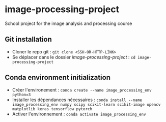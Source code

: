 # image-processing-project
School project for the image analysis and processing course
## Git installation
- Cloner le repo git : `git clone <SSH-OR-HTTP-LINK>`
- Se déplacer dans le dossier *image-processing-project* : `cd image-processing-project`
## Conda environment initialization 
- Créer l'environement : `conda create --name image_processing_env python=3`
- Installer les dépendances nécessaires : `conda install --name image_processing_env numpy scipy scikit-learn scikit-image opencv matplotlib keras tensorflow pytorch`
- Activer l'environnement : `conda activate image_processing_env`